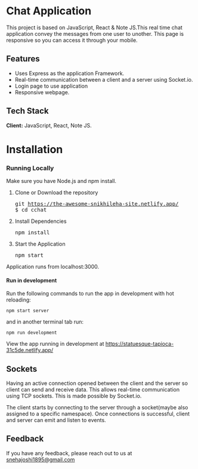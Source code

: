 # Chat Application
   




This project is based on JavaScript, React & Note JS.This real time chat application convey the messages from one user to unother.
This page is responsive so you can access it through your mobile.



## Features

- Uses Express as the application Framework.
- Real-time communication between a client and a server using Socket.io.
- Login page to use application
- Responsive webpage.


## Tech Stack

**Client:** JavaScript, React, Note JS.

# Installation

### Running Locally

Make sure you have Node.js and npm install.

  1. Clone or Download the repository 
    <pre>git https://the-awesome-snikhileha-site.netlify.app/
    $ cd cchat</pre>
  2. Install Dependencies
      <pre>npm install</pre>
 
  3. Start the Application
     <pre>npm start</pre>
  Application runs from localhost:3000.
      
#### Run in development

Run the following commands to run the app in development with hot reloading:
```
npm start server
```
and in another terminal tab run:
```
npm run development
```
View the app running in development at https://statuesque-tapioca-31c5de.netlify.app/

  
      
 ## Sockets
    
   Having an active connection opened between the client and the server so client can send and receive data. This allows             real-time communication using TCP sockets. This is made possible by Socket.io.

   The client starts by connecting to the server through a socket(maybe also assigned to a specific namespace). Once connections is successful, client and server can emit and listen to events. 





## Feedback

If you have any feedback, please reach out to us at snehajoshi1895@gmail.com
